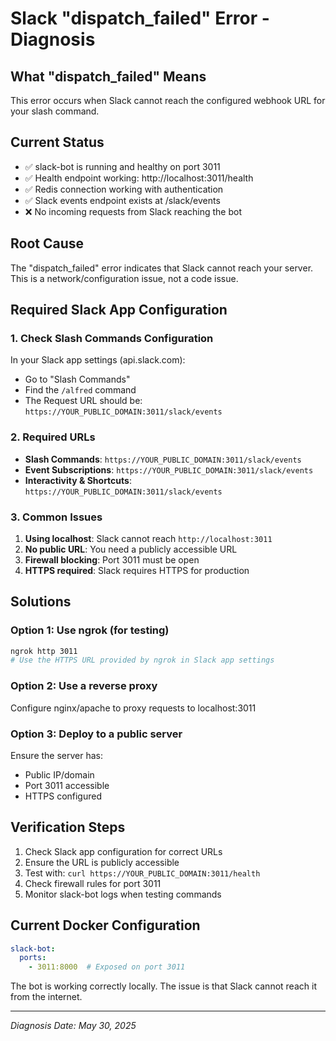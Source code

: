 # Slack "dispatch_failed" Error - Diagnosis

## What "dispatch_failed" Means
This error occurs when Slack cannot reach the configured webhook URL for your slash command.

## Current Status
- ✅ slack-bot is running and healthy on port 3011
- ✅ Health endpoint working: http://localhost:3011/health
- ✅ Redis connection working with authentication
- ✅ Slack events endpoint exists at /slack/events
- ❌ No incoming requests from Slack reaching the bot

## Root Cause
The "dispatch_failed" error indicates that Slack cannot reach your server. This is a network/configuration issue, not a code issue.

## Required Slack App Configuration

### 1. Check Slash Commands Configuration
In your Slack app settings (api.slack.com):
- Go to "Slash Commands"
- Find the `/alfred` command
- The Request URL should be: `https://YOUR_PUBLIC_DOMAIN:3011/slack/events`

### 2. Required URLs
- **Slash Commands**: `https://YOUR_PUBLIC_DOMAIN:3011/slack/events`
- **Event Subscriptions**: `https://YOUR_PUBLIC_DOMAIN:3011/slack/events`
- **Interactivity & Shortcuts**: `https://YOUR_PUBLIC_DOMAIN:3011/slack/events`

### 3. Common Issues
1. **Using localhost**: Slack cannot reach `http://localhost:3011`
2. **No public URL**: You need a publicly accessible URL
3. **Firewall blocking**: Port 3011 must be open
4. **HTTPS required**: Slack requires HTTPS for production

## Solutions

### Option 1: Use ngrok (for testing)
```bash
ngrok http 3011
# Use the HTTPS URL provided by ngrok in Slack app settings
```

### Option 2: Use a reverse proxy
Configure nginx/apache to proxy requests to localhost:3011

### Option 3: Deploy to a public server
Ensure the server has:
- Public IP/domain
- Port 3011 accessible
- HTTPS configured

## Verification Steps
1. Check Slack app configuration for correct URLs
2. Ensure the URL is publicly accessible
3. Test with: `curl https://YOUR_PUBLIC_DOMAIN:3011/health`
4. Check firewall rules for port 3011
5. Monitor slack-bot logs when testing commands

## Current Docker Configuration
```yaml
slack-bot:
  ports:
    - 3011:8000  # Exposed on port 3011
```

The bot is working correctly locally. The issue is that Slack cannot reach it from the internet.

---
*Diagnosis Date: May 30, 2025*